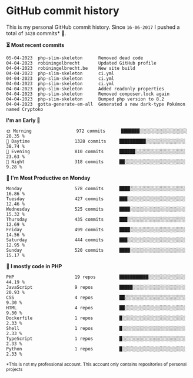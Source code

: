 # GitHub commit history
This is my personal GitHub commit history. Since <!--START_SECTION:first-commit-date-->`16-06-2017`<!--END_SECTION:first-commit-date--> I pushed a total of <!--START_SECTION:total-commit-count-->`3428`<!--END_SECTION:total-commit-count--> commits* 🎉.

<!--START_SECTION:most-recent-commits-->
**⏳ Most recent commits**
                                        
```text
05-04-2023  php-slim-skeleton      Removed dead code
04-04-2023  robiningelbrecht       Updated GitHub profile
04-04-2023  robiningelbrecht.be    New site build
04-04-2023  php-slim-skeleton      ci.yml
04-04-2023  php-slim-skeleton      ci.yml
04-04-2023  php-slim-skeleton      ci.yml
04-04-2023  php-slim-skeleton      Added readonly properties
04-04-2023  php-slim-skeleton      Removed composer.lock again
04-04-2023  php-slim-skeleton      Bumped php version to 8.2
04-04-2023  gotta-generate-em-all  Generated a new dark-type Pokémon named Cryptoko
```
<!--END_SECTION:most-recent-commits-->  

<!--START_SECTION:commits-per-day-time-->
**I&#039;m an Early 🐤**

```text
🌞 Morning                 972 commits      ███████░░░░░░░░░░░░░░░░░░   28.35 %
🌆 Daytime                 1328 commits     ██████████░░░░░░░░░░░░░░░   38.74 %
🌃 Evening                 810 commits      ██████░░░░░░░░░░░░░░░░░░░   23.63 %
🌙 Night                   318 commits      ██░░░░░░░░░░░░░░░░░░░░░░░   9.28 %
```
<!--END_SECTION:commits-per-day-time-->  

<!--START_SECTION:commits-per-weekday-->
**📅 I&#039;m Most Productive on Monday**

```text
Monday                    578 commits      ████░░░░░░░░░░░░░░░░░░░░░   16.86 %
Tuesday                   427 commits      ███░░░░░░░░░░░░░░░░░░░░░░   12.46 %
Wednesday                 525 commits      ████░░░░░░░░░░░░░░░░░░░░░   15.32 %
Thursday                  435 commits      ███░░░░░░░░░░░░░░░░░░░░░░   12.69 %
Friday                    499 commits      ████░░░░░░░░░░░░░░░░░░░░░   14.56 %
Saturday                  444 commits      ███░░░░░░░░░░░░░░░░░░░░░░   12.95 %
Sunday                    520 commits      ████░░░░░░░░░░░░░░░░░░░░░   15.17 %
```
<!--END_SECTION:commits-per-weekday-->  

<!--START_SECTION:repos-per-language-->
**💬 I mostly code in PHP**

```text
PHP                       19 repos         ███████████░░░░░░░░░░░░░░   44.19 %
JavaScript                9 repos          █████░░░░░░░░░░░░░░░░░░░░   20.93 %
CSS                       4 repos          ██░░░░░░░░░░░░░░░░░░░░░░░   9.30 %
HTML                      4 repos          ██░░░░░░░░░░░░░░░░░░░░░░░   9.30 %
Dockerfile                1 repos          █░░░░░░░░░░░░░░░░░░░░░░░░   2.33 %
Shell                     1 repos          █░░░░░░░░░░░░░░░░░░░░░░░░   2.33 %
TypeScript                1 repos          █░░░░░░░░░░░░░░░░░░░░░░░░   2.33 %
Python                    1 repos          █░░░░░░░░░░░░░░░░░░░░░░░░   2.33 %
```
<!--END_SECTION:repos-per-language-->  

<sub>*This is not my professional account. This account only contains repositories of personal projects</sub>
